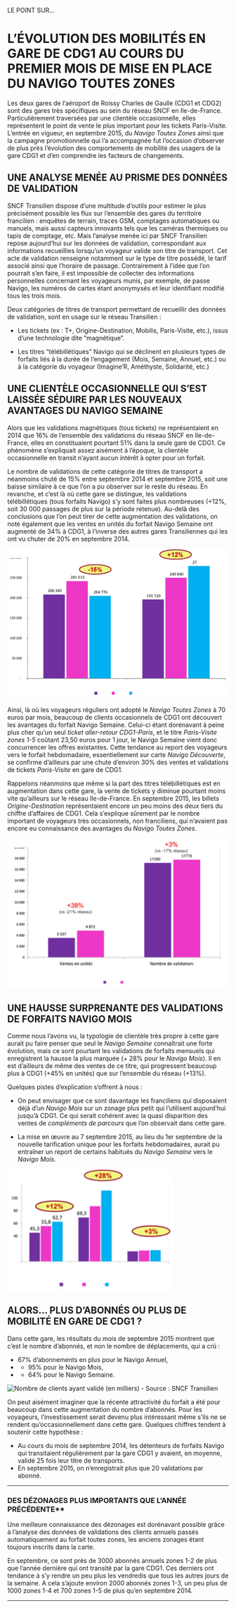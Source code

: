 LE POINT SUR… 
# L’ÉVOLUTION DES MOBILITÉS EN GARE DE CDG1 AU COURS DU PREMIER MOIS DE MISE EN PLACE DU NAVIGO TOUTES ZONES

Les deux gares de l’aéroport de Roissy Charles de Gaulle (CDG1 et CDG2) sont des gares très spécifiques au sein du réseau SNCF en Ile-de-France. Particulièrement traversées par une clientèle occasionnelle, elles représentent le point de vente le plus important pour les tickets Paris-Visite. L’entrée en vigueur, en septembre 2015, du _Navigo Toutes Zones_ ainsi que la campagne promotionnelle qui l’a accompagnée fut l’occasion d’observer de plus près l’évolution des comportements de mobilité des usagers de la gare CDG1 et d’en comprendre les facteurs de changements. 

## UNE ANALYSE MENÉE AU PRISME DES DONNÉES DE VALIDATION
SNCF Transilien dispose d’une multitude d’outils pour estimer le plus précisément possible les flux sur l’ensemble des gares du territoire francilien : enquêtes de terrain, traces GSM, comptages automatiques ou manuels, mais aussi capteurs innovants tels que les caméras thermiques ou tapis de comptage, etc. Mais l’analyse menée ici par SNCF Transilien repose aujourd’hui sur les données de validation, correspondant aux informations recueillies lorsqu’un voyageur valide son titre de transport. Cet acte de validation renseigne notamment sur le type de titre possédé, le tarif associé ainsi que l’horaire de passage. Contrairement à l’idée que l’on pourrait s’en faire, il est impossible de collecter des informations personnelles concernant les voyageurs munis, par exemple, de passe Navigo, les numéros de cartes étant anonymysés et leur identifiant modifié tous les trois mois. 

Deux catégories de titres de transport permettant de recueillir des données de validation, sont en usage sur le réseau Transilien : 

- Les tickets (ex : T+, Origine-Destination, Mobilis, Paris-Visite, etc.), issus d’une technologie dite “magnétique”. 

- Les titres “télébillétiques” Navigo qui se déclinent en plusieurs types de forfaits liés à la durée de l’engagement (Mois, Semaine, Annuel, etc.) ou à la catégorie du voyageur (Imagine’R, Améthyste, Solidarité, etc.)


## UNE CLIENTÈLE OCCASIONNELLE QUI S’EST LAISSÉE SÉDUIRE PAR LES NOUVEAUX AVANTAGES DU NAVIGO SEMAINE
Alors que les validations magnétiques (tous tickets) ne représentaient en 2014 que 16% de l’ensemble des validations du réseau SNCF en Ile-de-France, elles en constituaient pourtant 51% dans la seule gare de CDG1. Ce phénomène s’expliquait assez aisément à l’époque, la clientèle occasionnelle en transit n’ayant aucun intérêt à opter pour un forfait. 

Le nombre de validations de cette catégorie de titres de transport a néanmoins chuté de 15% entre septembre 2014 et septembre 2015, soit une baisse similaire à ce que l’on a pu observer sur le reste du réseau. En revanche, et c’est là où cette gare se distingue, les validations télébillétiques (tous forfaits Navigo) s’y sont faites plus nombreuses (+12%, soit 30 000 passages de plus sur la période retenue). Au-delà des conclusions que l’on peut tirer de cette augmentation des validations, on note également que les ventes en unités du forfait Navigo Semaine ont augmenté de 34% à CDG1, à l’inverse des autres gares Transiliennes qui les ont vu chuter de 20% en septembre 2014. 

![Nombre de validations - Source : SNCF Transilien](art-img1.jpg)

Ainsi, là où les voyageurs réguliers ont adopté le _Navigo Toutes Zones_ à 70 euros par mois, beaucoup de clients occasionnels de CDG1 ont découvert les avantages du forfait Navigo Semaine. Celui-ci étant dorénavant à peine plus cher qu’un seul _ticket aller-retour CDG1-Paris_, et le titre _Paris-Visite zones 1-5_ coûtant 23,50 euros pour 1 jour, le Navigo Semaine vient donc concurrencer les offres existantes. Cette tendance au report des voyageurs vers le forfait hebdomadaire, essentiellement sur carte _Navigo Découverte_, se confirme d’ailleurs par une chute d’environ 30% des ventes et validations de tickets _Paris-Visite_ en gare de CDG1. 

Rappelons néanmoins que même si la part des titres télébillétiques est en augmentation dans cette gare, la vente de tickets y diminue pourtant moins vite qu’ailleurs sur le réseau Ile-de-France. En septembre 2015, les billets _Origine-Destination_ représentaient encore un peu moins des deux tiers du chiffre d’affaires de CDG1. Cela s’explique sûrement par le nombre important de voyageurs très occasionnels, non franciliens, qui n’avaient pas encore eu connaissance des avantages du _Navigo Toutes Zones_. 

![Ventes et validations sur le réseau Transilien des Navigos Semaines - Source : SNCF Transilien](art-img2.jpg) 

## UNE HAUSSE SURPRENANTE DES VALIDATIONS DE FORFAITS NAVIGO MOIS
Comme nous l’avons vu, la typologie de clientèle très propre à cette gare aurait pu faire penser que seul le _Navigo Semaine_ connaîtrait une forte évolution, mais ce sont pourtant les validations de forfaits mensuels qui enregistrent la hausse la plus marquée (+ 28% pour le _Navigo Mois_). Il en est d’ailleurs de même des ventes de ce titre, qui progressent beaucoup plus à CDG1 (+45% en unités) que sur l’ensemble du réseau (+13%). 

Quelques pistes d’explication s’offrent à nous : 

- On peut envisager que ce sont davantage les franciliens qui disposaient déjà d’un _Navigo Mois_ sur un zonage plus petit qui l’utilisent aujourd’hui jusqu’à CDG1. Ce qui serait cohérent avec la quasi disparition des ventes de _compléments de parcours_ que l’on observait dans cette gare.

- La mise en œuvre au 7 septembre 2015, au lieu du 1er septembre de la nouvelle tarification unique pour les forfaits hebdomadaires, aurait pu entraîner un report de certains habitués du _Navigo Semaine_ vers le _Navigo Mois_.

![Nombre de validations (en milliers) - Source : SNCF Transilien](art-img3.jpg)

## ALORS… PLUS D’ABONNÉS OU PLUS DE MOBILITÉ EN GARE DE CDG1 ?

Dans cette gare, les résultats du mois de septembre 2015 montrent que c’est le nombre d’abonnés, et non le nombre de déplacements, qui a crû : 

- 67% d’abonnements en plus pour le Navigo Annuel,
- + 95% pour le Navigo Mois,
- + 64% pour le Navigo Semaine.

![Nombre de clients ayant validé (en milliers) - Source : SNCF Transilien](art-image4.jpg) 

On peut aisément imaginer que la récente attractivité du forfait a été pour beaucoup dans cette augmentation du nombre d’abonnés. Pour les voyageurs, l’investissement serait devenu plus intéressant même s’ils ne se rendent qu’occasionnellement dans cette gare. Quelques chiffres tendent à soutenir cette hypothèse : 

- Au cours du mois de septembre 2014, les détenteurs de forfaits Navigo qui transitaient régulièrement par la gare CDG1 y avaient, en moyenne, validé 25 fois leur titre de transports.
- En septembre 2015, on n’enregistrait plus que 20 validations par abonné.

----------------------------------------------------------------------------------------------------

### 	DES DÉZONAGES PLUS IMPORTANTS QUE L’ANNÉE PRÉCÉDENTE**

Une meilleure connaissance des dézonages est dorénavant possible grâce à l’analyse des données de validations des clients annuels passés automatiquement au forfait toutes zones, les anciens zonages étant toujours inscrits dans la carte. 

En septembre, ce sont près de 3000 abonnés annuels zones 1-2 de plus que l’année dernière qui ont transité par la gare CDG1. Ces derniers ont tendance à s’y rendre un peu plus les vendredis que tous les autres jours de la semaine. A cela s’ajoute environ 2000 abonnés zones 1-3, un peu plus de 1000 zones 1-4 et 700 zones 1-5 de plus qu’en septembre 2014.

----------------------------------------------------------------------------------------------------
